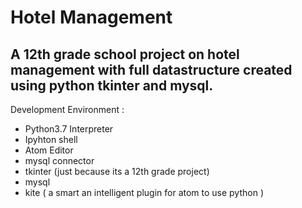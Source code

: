 # Hotel Management
## A  12th grade school project on hotel management with full datastructure created using python tkinter and mysql.

Development Environment :
- Python3.7 Interpreter 
- Ipyhton shell 
-  Atom Editor 
- mysql connector 
-  tkinter (just because its a 12th grade project)
-  mysql
- kite ( a smart an intelligent plugin for atom to use python )

